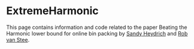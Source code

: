 # ExtremeHarmonic

This page contains information and code related to the paper Beating the Harmonic lower bound for online bin packing by [Sandy Heydrich](http://people.mpi-inf.mpg.de/~heydrich/) and [Rob van Stee](http://www.cs.le.ac.uk/people/rvs4/). 

